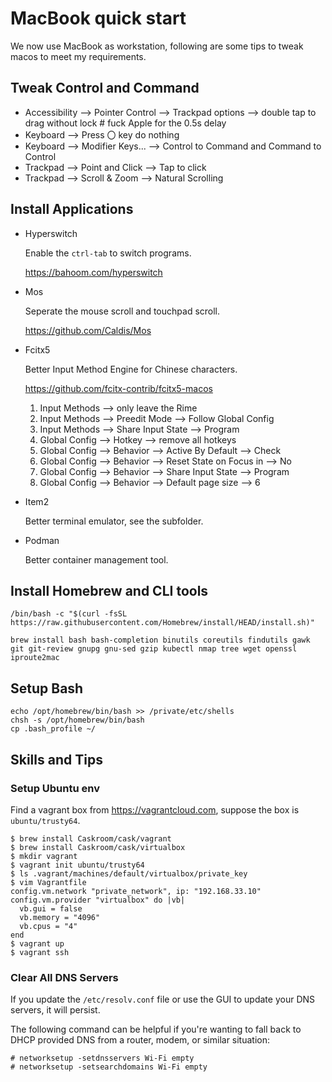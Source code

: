 # MacBook quick start

We now use MacBook as workstation, following are some tips to tweak macos to meet my requirements.

## Tweak Control and Command

* Accessibility --> Pointer Control --> Trackpad options --> double tap to drag without lock # fuck Apple for the 0.5s delay
* Keyboard --> Press 〇 key do nothing
* Keyboard --> Modifier Keys... --> Control to Command and Command to Control
* Trackpad --> Point and Click --> Tap to click
* Trackpad --> Scroll & Zoom --> Natural Scrolling

## Install Applications

* Hyperswitch

    Enable the `ctrl-tab` to switch programs.

    https://bahoom.com/hyperswitch

* Mos

    Seperate the mouse scroll and touchpad scroll.

    https://github.com/Caldis/Mos

* Fcitx5

    Better Input Method Engine for Chinese characters.

    https://github.com/fcitx-contrib/fcitx5-macos

    1. Input Methods --> only leave the Rime
    1. Input Methods --> Preedit Mode --> Follow Global Config
    1. Input Methods --> Share Input State --> Program
    1. Global Config --> Hotkey --> remove all hotkeys
    1. Global Config --> Behavior --> Active By Default --> Check
    1. Global Config --> Behavior --> Reset State on Focus in --> No
    1. Global Config --> Behavior --> Share Input State --> Program
    1. Global Config --> Behavior --> Default page size --> 6

* Item2

    Better terminal emulator, see the subfolder.

* Podman

    Better container management tool.

## Install Homebrew and CLI tools

```
/bin/bash -c "$(curl -fsSL https://raw.githubusercontent.com/Homebrew/install/HEAD/install.sh)"

brew install bash bash-completion binutils coreutils findutils gawk git git-review gnupg gnu-sed gzip kubectl nmap tree wget openssl iproute2mac
```

## Setup Bash

```
echo /opt/homebrew/bin/bash >> /private/etc/shells
chsh -s /opt/homebrew/bin/bash
cp .bash_profile ~/
```

## Skills and Tips

### Setup Ubuntu env

Find a vagrant box from <https://vagrantcloud.com>, suppose the box is `ubuntu/trusty64`.

```
$ brew install Caskroom/cask/vagrant
$ brew install Caskroom/cask/virtualbox
$ mkdir vagrant
$ vagrant init ubuntu/trusty64
$ ls .vagrant/machines/default/virtualbox/private_key
$ vim Vagrantfile
config.vm.network "private_network", ip: "192.168.33.10"
config.vm.provider "virtualbox" do |vb|
  vb.gui = false
  vb.memory = "4096"
  vb.cpus = "4"
end
$ vagrant up
$ vagrant ssh
```

### Clear All DNS Servers

If you update the `/etc/resolv.conf` file or use the GUI to update your DNS servers, it will persist.

The following command can be helpful if you're wanting to fall back to DHCP provided DNS from a router, modem, or similar situation:

```
# networksetup -setdnsservers Wi-Fi empty
# networksetup -setsearchdomains Wi-Fi empty
```
